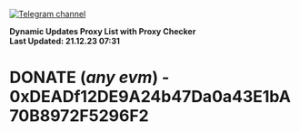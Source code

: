 [![Telegram channel](https://img.shields.io/endpoint?url=https://runkit.io/damiankrawczyk/telegram-badge/branches/master?url=https://t.me/n4z4v0d)](https://t.me/n4z4v0d) 

**Dynamic Updates Proxy List with Proxy Checker**  
**Last Updated: 21.12.23 07:31**

# DONATE (_any evm_) - 0xDEADf12DE9A24b47Da0a43E1bA70B8972F5296F2
